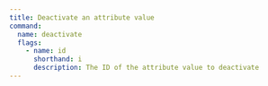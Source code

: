 ```yaml
---
title: Deactivate an attribute value
command:
  name: deactivate
  flags:
    - name: id
      shorthand: i
      description: The ID of the attribute value to deactivate
---
```

